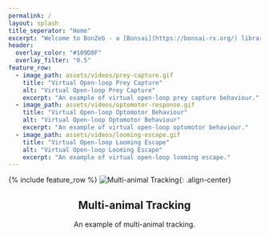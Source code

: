 ```yaml
---
permalink: /
layout: splash
title_seperator: "Home"
excerpt: "Welcome to BonZeb - a [Bonsai](https://bonsai-rx.org/) library for behavioural tracking and stimulation of zebrafish and other model organisms. "
header:
  overlay_color: "#109D8F"
  overlay_filter: "0.5"
feature_row:
  - image_path: assets/videos/prey-capture.gif
    title: "Virtual Open-loop Prey Capture"
    alt: "Virtual Open-loop Prey Capture"
    excerpt: "An example of virtual open-loop prey capture behaviour."
  - image_path: assets/videos/optomotor-response.gif
    title: "Virtual Open-loop Optomotor Behaviour"
    alt: "Virtual Open-loop Optomotor Behaviour"
    excerpt: "An example of virtual open-loop optomotor behaviour."
  - image_path: assets/videos/looming-escape.gif
    title: "Virtual Open-loop Looming Escape"
    alt: "Virtual Open-loop Looming Escape"
    excerpt: "An example of virtual open-loop looming escape."    
---
```


{% include feature_row %}
![Multi-animal Tracking](/assets/videos/multi-animal-tracking.gif){: .align-center}
<div align="center"><div class="archive__item-body"><h2 class="archive__item-title">Multi-animal Tracking</h2><div class="archive__item-excerpt"><p>An example of multi-animal tracking.</p></div></div></div>